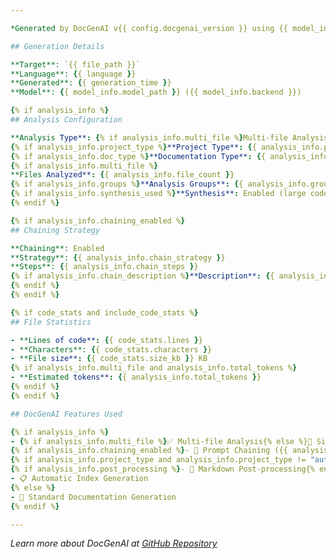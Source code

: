 ```yaml
---

*Generated by DocGenAI v{{ config.docgenai_version }} using {{ model_info.backend }} backend on {{ model_info.platform }}*{% if config.project_version %} for {{ config.project_name or "project" }} v{{ config.project_version }}{% endif %}

## Generation Details

**Target**: `{{ file_path }}`
**Language**: {{ language }}
**Generated**: {{ generation_time }}
**Model**: {{ model_info.model_path }} ({{ model_info.backend }})

{% if analysis_info %}
## Analysis Configuration

**Analysis Type**: {% if analysis_info.multi_file %}Multi-file Analysis{% else %}Single-file Analysis{% endif %}
{% if analysis_info.project_type %}**Project Type**: {{ analysis_info.project_type }}{% endif %}
{% if analysis_info.doc_type %}**Documentation Type**: {{ analysis_info.doc_type }}{% endif %}
{% if analysis_info.multi_file %}
**Files Analyzed**: {{ analysis_info.file_count }}
{% if analysis_info.groups %}**Analysis Groups**: {{ analysis_info.groups }}{% endif %}
{% if analysis_info.synthesis_used %}**Synthesis**: Enabled (large codebase){% endif %}
{% endif %}

{% if analysis_info.chaining_enabled %}
## Chaining Strategy

**Chaining**: Enabled
**Strategy**: {{ analysis_info.chain_strategy }}
**Steps**: {{ analysis_info.chain_steps }}
{% if analysis_info.chain_description %}**Description**: {{ analysis_info.chain_description }}{% endif %}
{% endif %}
{% endif %}

{% if code_stats and include_code_stats %}
## File Statistics

- **Lines of code**: {{ code_stats.lines }}
- **Characters**: {{ code_stats.characters }}
- **File size**: {{ code_stats.size_kb }} KB
{% if analysis_info.multi_file and analysis_info.total_tokens %}
- **Estimated tokens**: {{ analysis_info.total_tokens }}
{% endif %}
{% endif %}

## DocGenAI Features Used

{% if analysis_info %}
- {% if analysis_info.multi_file %}✅ Multi-file Analysis{% else %}📄 Single-file Analysis{% endif %}
{% if analysis_info.chaining_enabled %}- 🔗 Prompt Chaining ({{ analysis_info.chain_strategy }}){% endif %}
{% if analysis_info.project_type and analysis_info.project_type != "auto" %}- 🎯 Project Type Optimization ({{ analysis_info.project_type }}){% endif %}
{% if analysis_info.post_processing %}- 🔧 Markdown Post-processing{% endif %}
- 📋 Automatic Index Generation
{% else %}
- 📄 Standard Documentation Generation
{% endif %}

---
```


*Learn more about DocGenAI at [GitHub Repository](https://github.com/your-org/docgenai)*
